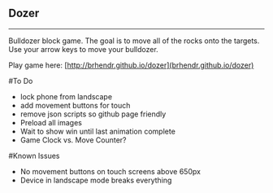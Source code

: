 ## Dozer
---
Bulldozer block game. The goal is to move all of the rocks onto the targets. Use your arrow keys to move your bulldozer.

Play game here: [http://brhendr.github.io/dozer](brhendr.github.io/dozer) 

#To Do
- lock phone from landscape
- add movement buttons for touch
- remove json scripts so github page friendly
- Preload all images
- Wait to show win until last animation complete
- Game Clock vs. Move Counter?

#Known Issues
- No movement buttons on touch screens above 650px
- Device in landscape mode breaks everything
